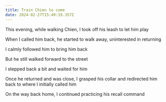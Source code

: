 ```yaml
---
title: Train Chien to come
date: 2024-02-27T15:49:19.357Z
---
```


This evening, while walking Chien, I took off his leash to let him play

When I called him back, he started to walk away, uninterested in returning

I calmly followed him to bring him back

But he still walked forward to the street

I stepped back a bit and waited for him

Once he returned and was close, I grasped his collar and redirected him back to where I initially called him

On the way back home, I continued practicing his recall command
